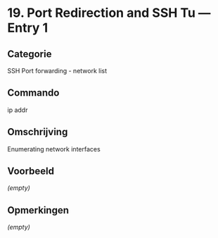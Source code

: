 # 19. Port Redirection and SSH Tu — Entry 1

## Categorie

SSH Port forwarding - network list

## Commando

ip addr

## Omschrijving

Enumerating network interfaces

## Voorbeeld

_(empty)_

## Opmerkingen

_(empty)_

